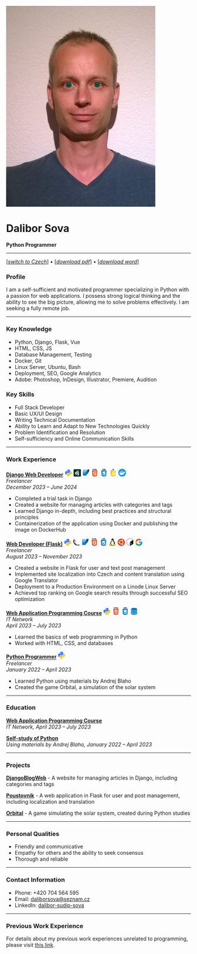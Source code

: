 ![Dalibor Sova](cv_photo.jpg)

# Dalibor Sova
**Python Programmer**

---
[[*switch to Czech*]](../README.md) • [[*download pdf*]](data/downloads/CV_EN_Dalibor_Sova.pdf) • [[*download word*]](data/downloads/CV_EN_Dalibor_Sova.docx)

### Profile
I am a self-sufficient and motivated programmer specializing in Python with a passion for web applications. I possess strong logical thinking and the ability to see the big picture, allowing me to solve problems effectively. I am seeking a fully remote job.

---

### Key Knowledge
- Python, Django, Flask, Vue
- HTML, CSS, JS
- Database Management, Testing
- Docker, Git
- Linux Server, Ubuntu, Bash
- Deployment, SEO, Google Analytics
- Adobe: Photoshop, InDesign, Illustrator, Premiere, Audition


### Key Skills
- Full Stack Developer
- Basic UX/UI Design
- Writing Technical Documentation
- Ability to Learn and Adapt to New Technologies Quickly
- Problem Identification and Resolution
- Self-sufficiency and Online Communication Skills

---

### Work Experience

[**Django Web Developer**](https://github.com/Sudip2708/DjangoBlogWeb)  <img src="icons/python.jpg" alt="Python Icon" width="20"> <img src="icons/django.png" alt="Django Icon" width="20"> <img src="icons/sqlite.jpg" alt="SQlite Icon" width="20"> <img src="icons/html.jpg" alt="HTML Icon" width="21"> <img src="icons/css.jpg" alt="CSS Icon" width="21"> <img src="icons/js.jpg" alt="JS Icon" width="21"> <img src="icons/docker.png" alt="Docker Icon" width="21">  
*Freelancer*  
*December 2023 – June 2024*  
- Completed a trial task in Django
- Created a website for managing articles with categories and tags
- Learned Django in-depth, including best practices and structural principles  
- Containerization of the application using Docker and publishing the image on DockerHub

[**Web Developer (Flask)**](https://github.com/Sudip2708/poustovnik-english)  <img src="icons/python.jpg" alt="Python Icon" width="20"> <img src="icons/flask.png" alt="Flask Icon" width="20"> <img src="icons/sqlite.jpg" alt="SQlite Icon" width="20"> <img src="icons/html.jpg" alt="HTML Icon" width="21"> <img src="icons/css.jpg" alt="CSS Icon" width="21"> <img src="icons/linux.png" alt="Linux Icon" width="20"> <img src="icons/ubuntu.jpg" alt="Ubuntu Icon" width="20"> <img src="icons/bash.png" alt="Bash Icon" width="20"> <img src="icons/g-seo.png" alt="GoogleSEO Icon" width="20">    
*Freelancer*  
*August 2023 – November 2023*  
- Created a website in Flask for user and text post management
- Implemented site localization into Czech and content translation using Google Translator  
- Deployment to a Production Environment on a Linode Linux Server  
- Achieved top ranking on Google search results through successful SEO optimization  

[**Web Application Programming Course**](data/Osveceni_IT_Network_small.jpg)  <img src="icons/python.jpg" alt="Python Icon" width="20"> <img src="icons/html.jpg" alt="HTML Icon" width="21"> <img src="icons/css.jpg" alt="CSS Icon" width="21"> <img src="icons/database.png" alt="Database Icon" width="20">  
*IT Network*  
*April 2023 – July 2023*  
- Learned the basics of web programming in Python
- Worked with HTML, CSS, and databases  

[**Python Programmer**](https://github.com/Sudip2708/Python-Exercises)  <img src="icons/python.jpg" alt="Python Icon" width="20">  
*Freelancer*  
*January 2022 – April 2023*  
- Learned Python using materials by Andrej Blaho
- Created the game Orbital, a simulation of the solar system  

---

### Education

[**Web Application Programming Course**](data/Osveceni_IT_Network_small.jpg)  
*IT Network, April 2023 – July 2023*

[**Self-study of Python**](https://github.com/Sudip2708/Python-Exercises)  
*Using materials by Andrej Blaho, January 2022 – April 2023*

---

### Projects

[**DjangoBlogWeb**](https://github.com/Sudip2708/DjangoBlogWeb) - A website for managing articles in Django, including categories and tags  

[**Poustovnik**](https://github.com/Sudip2708/poustovnik-english) - A web application in Flask for user and post management, including localization and translation  

[**Orbital**](https://github.com/Sudip2708/Orbital-0.7) - A game simulating the solar system, created during Python studies  

---

### Personal Qualities
- Friendly and communicative
- Empathy for others and the ability to seek consensus
- Thorough and reliable

---

### Contact Information
- Phone: +420 704 564 595
- Email: daliborsova@seznam.cz
- LinkedIn: [dalibor-sudip-sova](https://www.linkedin.com/in/dalibor-sudip-sova)

---

### Previous Work Experience
For details about my previous work experiences unrelated to programming, please visit [this link](previous_experiences.md).

